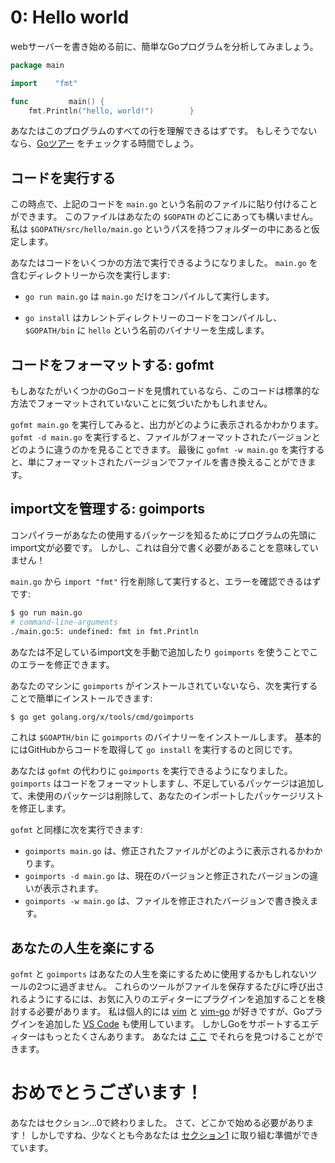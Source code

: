 # 0: Hello world

webサーバーを書き始める前に、簡単なGoプログラムを分析してみましょう。

[embedmd]:# (hello/main.go /package main/ $)
```go
package main

import    "fmt"

func         main() {
	fmt.Println("hello, world!")        }
```

あなたはこのプログラムのすべての行を理解できるはずです。
もしそうでないなら、[Goツアー][1] をチェックする時間でしょう。

## コードを実行する

この時点で、上記のコードを `main.go` という名前のファイルに貼り付けることができます。
このファイルはあなたの `$GOPATH` のどこにあっても構いません。
私は `$GOPATH/src/hello/main.go` というパスを持つフォルダーの中にあると仮定します。

あなたはコードをいくつかの方法で実行できるようになりました。
`main.go` を含むディレクトリーから次を実行します:

- `go run main.go` は `main.go` だけをコンパイルして実行します。

- `go install` はカレントディレクトリーのコードをコンパイルし、`$GOPATH/bin` に `hello` という名前のバイナリーを生成します。

## コードをフォーマットする: gofmt

もしあなたがいくつかのGoコードを見慣れているなら、このコードは標準的な方法でフォーマットされていないことに気づいたかもしれません。

`gofmt main.go` を実行してみると、出力がどのように表示されるかわかります。
`gofmt -d main.go` を実行すると、ファイルがフォーマットされたバージョンとどのように違うのかを見ることできます。
最後に `gofmt -w main.go` を実行すると、単にフォーマットされたバージョンでファイルを書き換えることができます。

## import文を管理する: goimports

コンパイラーがあなたの使用するパッケージを知るためにプログラムの先頭にimport文が必要です。
しかし、これは自分で書く必要があることを意味していません！

`main.go` から `import "fmt"` 行を削除して実行すると、エラーを確認できるはずです:

```bash
$ go run main.go
# command-line-arguments
./main.go:5: undefined: fmt in fmt.Println
```

あなたは不足しているimport文を手動で追加したり `goimports` を使うことでこのエラーを修正できます。

あなたのマシンに `goimports` がインストールされていないなら、次を実行することで簡単にインストールできます:

```bash
$ go get golang.org/x/tools/cmd/goimports
```

これは `$GOAPTH/bin` に `goimports` のバイナリーをインストールします。
基本的にはGitHubからコードを取得して `go install` を実行するのと同じです。

あなたは `gofmt` の代わりに `goimports` を実行できるようになりました。
`goimports` はコードをフォーマットします*し*、不足しているパッケージは追加して、未使用のパッケージは削除して、あなたのインポートしたパッケージリストを修正します。

`gofmt` と同様に次を実行できます:

- `goimports main.go` は、修正されたファイルがどのように表示されるかわかります。
- `goimports -d main.go` は、現在のバージョンと修正されたバージョンの違いが表示されます。
- `goimports -w main.go` は、ファイルを修正されたバージョンで書き換えます。

## あなたの人生を楽にする

`gofmt` と `goimports` はあなたの人生を楽にするために使用するかもしれないツールの2つに過ぎません。
これらのツールがファイルを保存するたびに呼び出されるようにするには、お気に入りのエディターにプラグインを追加することを検討する必要があります。
私は個人的には [vim][2] と [vim-go][3] が好きですが、Goプラグインを追加した [VS Code][4] も使用しています。
しかしGoをサポートするエディターはもっとたくさんあります。 あなたは [ここ][5] でそれらを見つけることができます。

# おめでとうございます！

あなたはセクション...0で終わりました。 さて、どこかで始める必要があります！
しかしですね、少なくとも今あなたは [セクション1][6] に取り組む準備ができています。

[1]: https://tour.golang.org
[2]: http://www.vim.org/
[3]: https://github.com/fatih/vim-go
[4]: https://code.visualstudio.com
[5]: https://github.com/golang/go/wiki/IDEsAndTextEditorPlugins
[6]: ../section01/README.md
